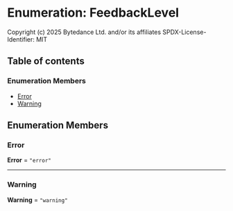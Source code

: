 # Enumeration: FeedbackLevel

Copyright (c) 2025 Bytedance Ltd. and/or its affiliates
SPDX-License-Identifier: MIT

## Table of contents

### Enumeration Members

* [Error](/en/auto-docs/editor/enums/FeedbackLevel.md#error)
* [Warning](/en/auto-docs/editor/enums/FeedbackLevel.md#warning)

## Enumeration Members

### Error

**Error** = `"error"`

***

### Warning

**Warning** = `"warning"`
